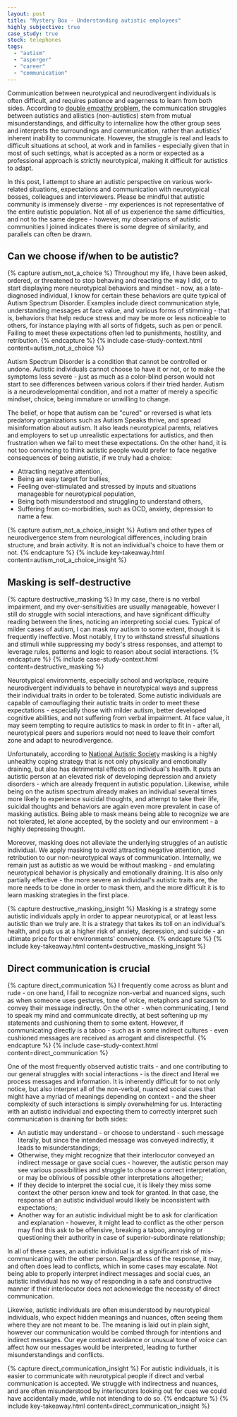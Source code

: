 ```yaml
---
layout: post
title: "Mystery Box - Understanding autistic employees"
highly_subjective: true
case_study: true
stock: telephones
tags: 
  - "autism"
  - "asperger"
  - "career"
  - "communication"
---
```


Communication between neurotypical and neurodivergent individuals is often difficult, and requires patience and eagerness to learn from both sides. According to [double empathy problem](https://www.autism.org.uk/advice-and-guidance/professional-practice/double-empathy), the communication struggles between autistics and allistics (non-autistics) stem from mutual misunderstandings, and difficulty to internalize how the other group sees and interprets the surroundings and communication, rather than autistics' inherent inability to communicate. However, the struggle is real and leads to difficult situations at school, at work and in families - especially given that in most of such settings, what is accepted as a norm or expected as a professional approach is strictly neurotypical, making it difficult for autistics to adapt.

In this post, I attempt to share an autistic perspective on various work-related situations, expectations and communication with neurotypical bosses, colleagues and interviewers. Please be mindful that autistic community is immensely diverse - my experiences is not representative of the entire autistic population. Not all of us experience the same difficulties, and not to the same degree - however, my observations of autistic communities I joined indicates there is some degree of similarity, and parallels can often be drawn.

## Can we choose if/when to be autistic?

{% capture autism_not_a_choice %}
Throughout my life, I have been asked, ordered, or threatened to stop behaving and reacting the way I did, or to start displaying more neurotypical behaviors and mindset - now, as a late-diagnosed individual, I know for certain these behaviors are quite typical of Autism Spectrum Disorder. Examples include direct communication style, understanding messages at face value, and various forms of stimming - that is, behaviors that help reduce stress and may be more or less noticeable to others, for instance playing with all sorts of fidgets, such as pen or pencil. Failing to meet these expectations often led to punishments, hostility, and retribution.
{% endcapture %}
{% include case-study-context.html content=autism_not_a_choice %}

Autism Spectrum Disorder is a condition that cannot be controlled or undone. Autistic individuals cannot choose to have it or not, or to make the symptoms less severe - just as much as a color-blind person would not start to see differences between various colors if their tried harder. Autism is a neurodevelopmental condition, and not a matter of merely a specific mindset, choice, being immature or unwilling to change.

The belief, or hope that autism can be "cured" or reversed is what lets predatory organizations such as Autism Speaks thrive, and spread misinformation about autism. It also leads neurotypical parents, relatives and employers to set up unrealistic expectations for autistics, and then frustration when we fail to meet these expectations. On the other hand, it is not too convincing to think autistic people would prefer to face negative consequences of being autistic, if we truly had a choice:
- Attracting negative attention,
- Being an easy target for bullies,
- Feeling over-stimulated and stressed by inputs and situations manageable for neurotypical population,
- Being both misunderstood and struggling to understand others,
- Suffering from co-morbidities, such as OCD, anxiety, depression to name a few.

{% capture autism_not_a_choice_insight %}
Autism and other types of neurodivergence stem from neurological differences, including brain structure, and brain activity. It is not an individual's choice to have them or not.
{% endcapture %}
{% include key-takeaway.html content=autism_not_a_choice_insight %}

## Masking is self-destructive

{% capture destructive_masking %}
In my case, there is no verbal impairment, and my over-sensitivities are usually manageable, however I still do struggle with social interactions, and have significant difficulty reading between the lines, noticing an interpreting social cues. Typical of milder cases of autism, I can mask my autism to some extent, though it is frequently ineffective. Most notably, I try to withstand stressful situations and stimuli while suppressing my body's stress responses, and attempt to leverage rules, patterns and logic to reason about social interactions.
{% endcapture %}
{% include case-study-context.html content=destructive_masking %}

Neurotypical environments, especially school and workplace, require neurodivergent individuals to behave in neurotypical ways and suppress their individual traits in order to be tolerated. Some autistic individuals are capable of camouflaging their autistic traits in order to meet these expectations - especially those with milder autism, better developed cognitive abilities, and not suffering from verbal impairment. At face value, it may seem tempting to require autistics to mask in order to fit in - after all, neurotypical peers and superiors would not need to leave their comfort zone and adapt to neurodivergence.

Unfortunately, according to [National Autistic Society](https://www.autism.org.uk/advice-and-guidance/topics/behaviour/masking) masking is a highly unhealthy coping strategy that is not only physically and emotionally draining, but also has detrimental effects on individual's health. It puts an autistic person at an elevated risk of developing depression and anxiety disorders - which are already frequent in autistic population. Likewise, while being on the autism spectrum already makes an individual several times more likely to experience suicidal thoughts, and attempt to take their life, suicidal thoughts and behaviors are again even more prevalent in case of masking autistics. Being able to mask means being able to recognize we are not tolerated, let alone accepted, by the society and our environment - a highly depressing thought.

Moreover, masking does not alleviate the underlying struggles of an autistic individual. We apply masking to avoid attracting negative attention, and retribution to our non-neurotypical ways of communication. Internally, we remain just as autistic as we would be without masking - and emulating neurotypical behavior is physically and emotionally draining. It is also only partially effective - the more severe an individual's autistic traits are, the more needs to be done in order to mask them, and the more difficult it is to learn masking strategies in the first place.

{% capture destructive_masking_insight %}
Masking is a strategy some autistic individuals apply in order to appear neurotypical, or at least less autistic than we truly are. It is a strategy that takes its toll on an individual's health, and puts us at a higher risk of anxiety, depression, and suicide - an ultimate price for their environments' convenience.
{% endcapture %}
{% include key-takeaway.html content=destructive_masking_insight %}

## Direct communication is crucial

{% capture direct_communication %}
I frequently come across as blunt and rude - on one hand, I fail to recognize non-verbal and nuanced signs, such as when someone uses gestures, tone of voice, metaphors and sarcasm to convey their message indirectly. On the other - when communicating, I tend to speak my mind and communicate directly, at best softening up my statements and cushioning them to some extent. However, if communicating directly is a taboo - such as in some indirect cultures - even cushioned messages are received as arrogant and disrespectful. 
{% endcapture %}
{% include case-study-context.html content=direct_communication %}

One of the most frequently observed autistic traits - and one contributing to our general struggles with social interactions - is the direct and literal we process messages and information. It is inherently difficult for to not only notice, but also interpret all of the non-verbal, nuanced social cues that might have a myriad of meanings depending on context - and the sheer complexity of such interactions is simply overwhelming for us. Interacting with an autistic individual and expecting them to correctly interpret such communication is draining for both sides:
- An autistic may understand - or choose to understand - such message literally, but since the intended message was conveyed indirectly, it leads to misunderstandings;
- Otherwise, they might recognize that their interlocutor conveyed an indirect message or gave social cues - however, the autistic person may see various possibilities and struggle to choose a correct interpretation, or may be oblivious of possible other interpretations altogether;
- If they decide to interpret the social cue, it is likely they miss some context the other person knew and took for granted. In that case, the response of an autistic individual would likely be inconsistent with expectations;
- Another way for an autistic individual might be to ask for clarification and explanation - however, it might lead to conflict as the other person may find this ask to be offensive, breaking a taboo, annoying or questioning their authority in case of superior-subordinate relationship;

In all of these cases, an autistic individual is at a significant risk of mis-communicating with the other person. Regardless of the response, it may, and often does lead to conflicts, which in some cases may escalate. Not being able to properly interpret indirect messages and social cues, an autistic individual has no way of responding in a safe and constructive manner if their interlocutor does not acknowledge the necessity of direct communication.

Likewise, autistic individuals are often misunderstood by neurotypical individuals, who expect hidden meanings and nuances, often seeing them where they are not meant to be. The meaning is laid out in plain sight, however our communication would be combed through for intentions and indirect messages. Our eye contact avoidance or unusual tone of voice can affect how our messages would be interpreted, leading to further misunderstandings and conflicts.

{% capture direct_communication_insight %}
For autistic individuals, it is easier to communicate with neurotypical people if direct and verbal communication is accepted. We struggle with indirectness and nuances, and are often misunderstood by interlocutors looking out for cues we could have accidentally made, while not intending to do so.
{% endcapture %}
{% include key-takeaway.html content=direct_communication_insight %}